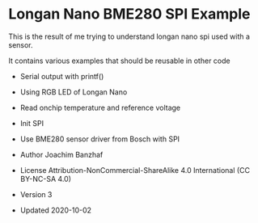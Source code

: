 # Longan Nano BME280 SPI Example

This is the result of me trying to understand longan nano spi used with a sensor.

It contains various examples that should be reusable in other code
* Serial output with printf()
* Using RGB LED of Longan Nano
* Read onchip temperature and reference voltage
* Init SPI
* Use BME280 sensor driver from Bosch with SPI


* Author  Joachim Banzhaf
* License Attribution-NonCommercial-ShareAlike 4.0 International (CC BY-NC-SA 4.0)
* Version 3
* Updated 2020-10-02
